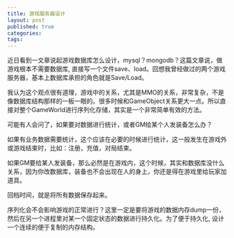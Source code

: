 ```yaml
---
title: 游戏服务器设计
layout: post
published: true
categories: 
tags: 
---
```


近日看到一文章说起游戏数据库怎么设计，mysql？mongodb？这篇文章说，做游戏根本不需要数据库, 直接写一个文件save、load。回想我曾经做过的两个游戏服务器，基本上数据库承担的角色就是Save/Load。

我认为这个观点很有道理，游戏中的关系，尤其是MMO的关系，非常复杂，不是像数据库结构那样的一板一眼的。很多时候和GameObject关系更大一点。所以直接对整个GameWorld进行序列化存储，其实是一个非常简单有效的方法。

可能有人会问了，如果要对数据进行统计，或者GM给某个人发装备怎么办？

如果有业务数据需要统计，这个应该在必要的时候进行统计，这一般发生在游戏外或游戏结束时，比如：注册，充值，对局结束。

如果GM要给某人发装备，那么必然是在游戏内，这个时候，其实和数据库没什么关系，因为你改数据库，装备也不会出现在人的身上，你还是得在游戏里给玩家加道具。

回档时间，就是将所有数据保存起来。

序列化会不会影响游戏的正常进行？这里一定是要将游戏的数据内存dump一份，然后在另一个进程里对某一个固定状态的数据进行持久化。为了便于持久化, 设计一个连续的便于复制的内存结构。
